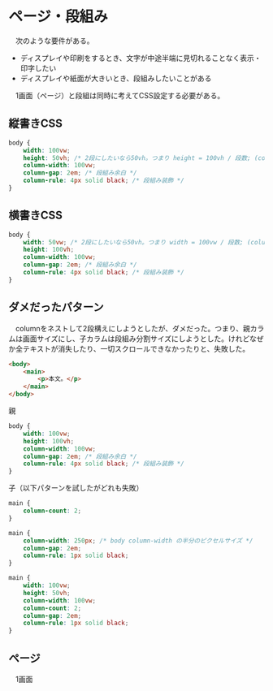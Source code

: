 # ページ・段組み

　次のような要件がある。

* ディスプレイや印刷をするとき、文字が中途半端に見切れることなく表示・印字したい
* ディスプレイや紙面が大きいとき、段組みしたいことがある

　1画面（ページ）と段組は同時に考えてCSS設定する必要がある。

## 縦書きCSS

```css
body {
    width: 100vw;
    height: 50vh; /* 2段にしたいなら50vh。つまり height = 100vh / 段数; (column-gapも考慮せよ) */
    column-width: 100vw;
    column-gap: 2em; /* 段組み余白 */
    column-rule: 4px solid black; /* 段組み装飾 */
}
```

## 横書きCSS

```css
body {
    width: 50vw; /* 2段にしたいなら50vh。つまり width = 100vw / 段数; (column-gapも考慮せよ) */
    height: 100vh;
    column-width: 100vw;
    column-gap: 2em; /* 段組み余白 */
    column-rule: 4px solid black; /* 段組み装飾 */
}
```

## ダメだったパターン

　columnをネストして2段構えにしようとしたが、ダメだった。つまり、親カラムは画面サイズにし、子カラムは段組み分割サイズにしようとした。けれどなぜか全テキストが消失したり、一切スクロールできなかったりと、失敗した。

```html
<body>
    <main>
        <p>本文。</p>
    </main>
</body>
```

親
```css
body {
    width: 100vw;
    height: 100vh;
    column-width: 100vw;
    column-gap: 2em; /* 段組み余白 */
    column-rule: 4px solid black; /* 段組み装飾 */
}
```
子（以下パターンを試したがどれも失敗）
```css
main {
    column-count: 2;
}
```
```css
main {
    column-width: 250px; /* body column-width の半分のピクセルサイズ */
    column-gap: 2em;
    column-rule: 1px solid black;
}
```

```css
main {
    width: 100vw;
    height: 50vh;
    column-width: 100vw;
    column-count: 2;
    column-gap: 2em;
    column-rule: 1px solid black;
}
```

## ページ

　1画面
